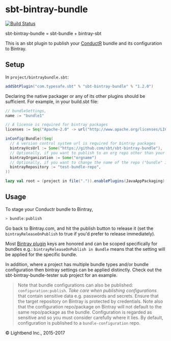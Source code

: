 sbt-bintray-bundle
==================

[![Build Status](https://api.travis-ci.org/sbt/sbt-bintray-bundle.png?branch=master)](https://travis-ci.org/sbt/sbt-bintray-bundle)

sbt-bintray-bundle = sbt-bundle + bintray-sbt

This is an sbt plugin to publish your [ConductR](http://conductr.typesafe.com/) bundle and its configuration to Bintray.

Setup
-----

In `project/bintraybundle.sbt`:

```scala
addSbtPlugin("com.typesafe.sbt" % "sbt-bintray-bundle" % "1.2.0")
```

Declaring the native packager or any of its other plugins should be sufficient. For example, in your build.sbt file:

```scala
// bundleSettings,
name := "bundle1"

// A license is required for bintray packages
licenses := Seq("Apache-2.0" -> url("http://www.apache.org/licenses/LICENSE-2.0"))

inConfig(Bundle)(Seq(
  // A version control system url is required for bintray packages
  bintrayVcsUrl := Some("https://github.com/sbt/sbt-bintray-bundle"),
  // Optionally, if you want to publish to an org repo other than your own
  bintrayOrganization := Some("orgname")
  // Optionally, if you want to change the name of the repo ("bundle" is the default)
  bintrayRepository := "test-bundle-repo",
))

lazy val root = (project in file(".")).enablePlugins(JavaAppPackaging)
```

Usage
-----

To stage your Conductr bundle to Bintray,

```scala
> bundle:publish
```

Go back to Bintray.com, and hit the publish button to release it (set the `bintrayReleaseOnPublish` to true
if you'd prefer to release immediately).

Most [Bintray plugin](https://github.com/softprops/bintray-sbt#bintray-sbt) keys are honored and can be scoped specifically for bundles e.g.: `bintrayReleaseOnPublish in Bundle`
means that the setting will be applied for the specific bundle.

In addition, where a project has multiple bundle types and/or bundle configuration then bintray settings can be applied
distinctly. Check out the sbt-bintray-bundle-tester sub project for an example.

> Note that bundle configurations can also be published: `configuration:publish`. *Take care when publishing configurations* that contain sensitive data e.g. passwords and secrets. Ensure that the target repository on Bintray is protected by credentials. Note also that the configuration repo/package on Bintray will not default to the same repo/package as the bundle. Configuration is regarded as sensitive and so you must consider carefully where it lies. By default, configuration is published to a `bundle-configuration` repo.

&copy; Lightbend Inc., 2015-2017
